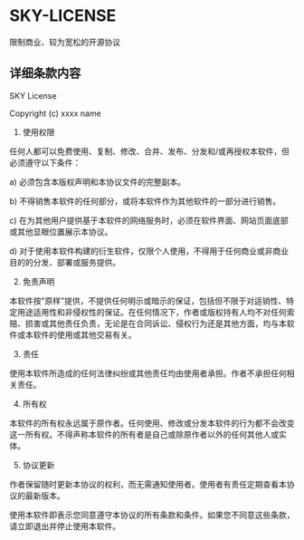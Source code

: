 # SKY-LICENSE
限制商业、较为宽松的开源协议

## 详细条款内容
SKY License

Copyright (c) xxxx name

1. 使用权限

任何人都可以免费使用、复制、修改、合并、发布、分发和/或再授权本软件，但必须遵守以下条件：

a) 必须包含本版权声明和本协议文件的完整副本。

b) 不得销售本软件的任何部分，或将本软件作为其他软件的一部分进行销售。

c) 在为其他用户提供基于本软件的网络服务时，必须在软件界面、网站页面底部或其他显眼位置展示本协议。

d) 对于使用本软件构建的衍生软件，仅限个人使用，不得用于任何商业或非商业目的的分发、部署或服务提供。

2. 免责声明

本软件按"原样"提供，不提供任何明示或暗示的保证，包括但不限于对适销性、特定用途适用性和非侵权性的保证。在任何情况下，作者或版权持有人均不对任何索赔、损害或其他责任负责，无论是在合同诉讼、侵权行为还是其他方面，均与本软件或本软件的使用或其他交易有关。

3. 责任

使用本软件所造成的任何法律纠纷或其他责任均由使用者承担。作者不承担任何相关责任。

4. 所有权

本软件的所有权永远属于原作者。任何使用、修改或分发本软件的行为都不会改变这一所有权。不得声称本软件的所有者是自己或除原作者以外的任何其他人或实体。

5. 协议更新

作者保留随时更新本协议的权利，而无需通知使用者。使用者有责任定期查看本协议的最新版本。

使用本软件即表示您同意遵守本协议的所有条款和条件。如果您不同意这些条款，请立即退出并停止使用本软件。
